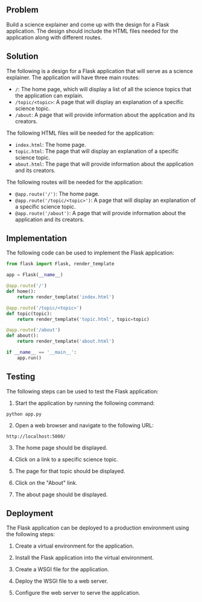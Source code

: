  ## Problem

Build a science explainer and come up with the design for a Flask application. The design should include the HTML files needed for the application along with different routes.

## Solution

The following is a design for a Flask application that will serve as a science explainer. The application will have three main routes:

* `/`: The home page, which will display a list of all the science topics that the application can explain.
* `/topic/<topic>`: A page that will display an explanation of a specific science topic.
* `/about`: A page that will provide information about the application and its creators.

The following HTML files will be needed for the application:

* `index.html`: The home page.
* `topic.html`: The page that will display an explanation of a specific science topic.
* `about.html`: The page that will provide information about the application and its creators.

The following routes will be needed for the application:

* `@app.route('/')`: The home page.
* `@app.route('/topic/<topic>')`: A page that will display an explanation of a specific science topic.
* `@app.route('/about')`: A page that will provide information about the application and its creators.

## Implementation

The following code can be used to implement the Flask application:

```python
from flask import Flask, render_template

app = Flask(__name__)

@app.route('/')
def home():
    return render_template('index.html')

@app.route('/topic/<topic>')
def topic(topic):
    return render_template('topic.html', topic=topic)

@app.route('/about')
def about():
    return render_template('about.html')

if __name__ == '__main__':
    app.run()
```

## Testing

The following steps can be used to test the Flask application:

1. Start the application by running the following command:

```
python app.py
```

2. Open a web browser and navigate to the following URL:

```
http://localhost:5000/
```

3. The home page should be displayed.

4. Click on a link to a specific science topic.

5. The page for that topic should be displayed.

6. Click on the "About" link.

7. The about page should be displayed.

## Deployment

The Flask application can be deployed to a production environment using the following steps:

1. Create a virtual environment for the application.

2. Install the Flask application into the virtual environment.

3. Create a WSGI file for the application.

4. Deploy the WSGI file to a web server.

5. Configure the web server to serve the application.